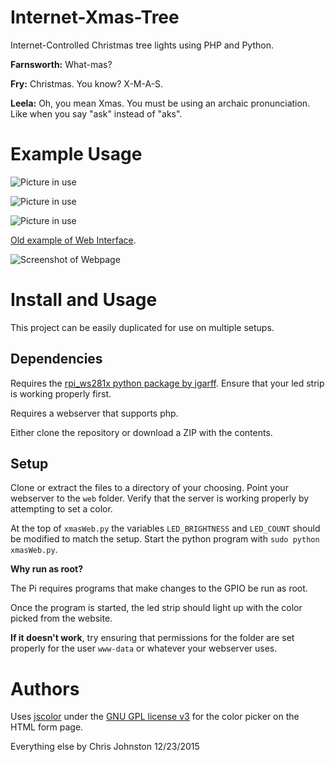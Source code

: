 # Internet-Xmas-Tree
Internet-Controlled Christmas tree lights using PHP and Python.

**Farnsworth:** What-mas? 

**Fry:** Christmas. You know? X-M-A-S.

**Leela:** Oh, you mean Xmas. You must be using an archaic pronunciation. Like when you say "ask" instead of "aks".

# Example Usage

![Picture in use](https://dl.dropboxusercontent.com/u/59755513/random%20pics/DSC02054.JPG)

![Picture in use](https://dl.dropboxusercontent.com/u/59755513/random%20pics/20151220-DSC02061crop.jpg)

![Picture in use](https://dl.dropboxusercontent.com/u/59755513/random%20pics/raspberry%20pi%20tree.jpg)

[Old example of Web Interface](https://www.youtube.com/watch?v=u5gy0fRYyQE).

![Screenshot of Webpage](http://puu.sh/m7AJj/7616c63f76.png "Screenshot of Webpage")

# Install and Usage
This project can be easily duplicated for use on multiple setups.

## Dependencies

Requires the [rpi\_ws281x python package by jgarff](https://github.com/jgarff/rpi_ws281x).
Ensure that your led strip is working properly first.

Requires a webserver that supports php.

Either clone the repository or download a ZIP with the contents.

## Setup

Clone or extract the files to a directory of your choosing. Point your webserver to the `web` folder. Verify that the server is working properly by attempting to set a color.

At the top of `xmasWeb.py` the variables `LED_BRIGHTNESS` and `LED_COUNT` should be modified to match the setup. Start the python program with `sudo python xmasWeb.py`.

**Why run as root?**

The Pi requires programs that make changes to the GPIO be run as root.

Once the program is started, the led strip should light up with the color picked from the website.

**If it doesn't work**, try ensuring that permissions for the folder are set properly for the user `www-data` or whatever your webserver uses.

# Authors
Uses [jscolor](http://jscolor.com/) under the [GNU GPL license v3](http://www.gnu.org/licenses/gpl-3.0.en.html) for the color picker on the HTML form page.

Everything else by Chris Johnston 12/23/2015


